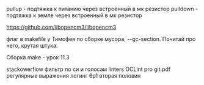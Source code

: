 pullup - подтяжка к питанию через встроенный в мк резистор
pulldown - подтяжка к земле через встроенный в мк резистор


https://github.com/libopencm3/libopencm3

флаг в makefile  у Тимофея по сборке мусора, --gc-section. Почитай про него, крутая штука. 

Сборка make - урок 11.3

stackowerflow фильтр по си и голосам
linters OCLint
pro git.pdf
регулярные выражения
логинг 6p1 вторая половин
